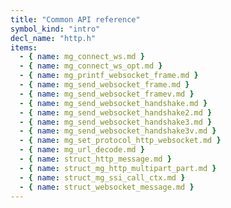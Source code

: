 ```yaml
---
title: "Common API reference"
symbol_kind: "intro"
decl_name: "http.h"
items:
  - { name: mg_connect_ws.md }
  - { name: mg_connect_ws_opt.md }
  - { name: mg_printf_websocket_frame.md }
  - { name: mg_send_websocket_frame.md }
  - { name: mg_send_websocket_framev.md }
  - { name: mg_send_websocket_handshake.md }
  - { name: mg_send_websocket_handshake2.md }
  - { name: mg_send_websocket_handshake3.md }
  - { name: mg_send_websocket_handshake3v.md }
  - { name: mg_set_protocol_http_websocket.md }
  - { name: mg_url_decode.md }
  - { name: struct_http_message.md }
  - { name: struct_mg_http_multipart_part.md }
  - { name: struct_mg_ssi_call_ctx.md }
  - { name: struct_websocket_message.md }
---
```




